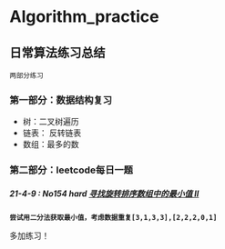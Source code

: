# Algorithm_practice
## 日常算法练习总结
`两部分练习`

### 第一部分：数据结构复习
- 树：二叉树遍历
- 链表： 反转链表
- 数组：最多的数


### 第二部分：leetcode每日一题

##### 21-4-9 : No154 hard  [寻找旋转排序数组中的最小值 II](https://leetcode-cn.com/problems/find-minimum-in-rotated-sorted-array-ii/)  

**`尝试用二分法获取最小值，考虑数据重复[3,1,3,3],[2,2,2,0,1]`**

多加练习！